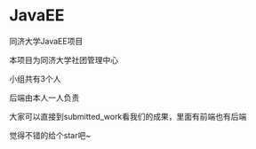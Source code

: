 # JavaEE
同济大学JavaEE项目

本项目为同济大学社团管理中心

小组共有3个人

后端由本人一人负责

大家可以直接到submitted_work看我们的成果，里面有前端也有后端

觉得不错的给个star吧~
